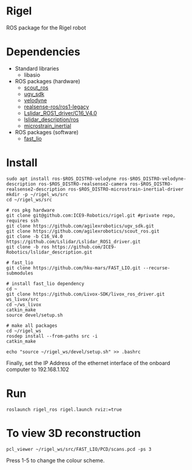 # Rigel
ROS package for the Rigel robot

# Dependencies
- Standard libraries
    - libasio
- ROS packages (hardware)
    - [scout_ros](https://github.com/agilexrobotics/scout_ros)
    - [ugv_sdk](https://github.com/agilexrobotics/ugv_sdk)
    - [velodyne](https://github.com/ros-drivers/velodyne)
    - [realsense-ros/ros1-legacy](https://github.com/IntelRealSense/realsense-ros/tree/ros1-legacy)
    - [Lslidar_ROS1_driver/C16_V4.0](https://github.com/Lslidar/Lslidar_ROS1_driver/tree/C16_V4.0)
    - [lslidar_description/ros](https://github.com/ICE9-Robotics/lslidar_description)
    - [microstrain_inertial](https://github.com/LORD-MicroStrain/microstrain_inertial)
- ROS packages (software)
    - [fast_lio](https://github.com/hku-mars/FAST_LIO/tree/main)

# Install
```
sudo apt install ros-$ROS_DISTRO-velodyne ros-$ROS_DISTRO-velodyne-description ros-$ROS_DISTRO-realsense2-camera ros-$ROS_DISTRO-realsense2-description ros-$ROS_DISTRO-microstrain-inertial-driver
mkdir -p ~/rigel_ws/src
cd ~/rigel_ws/src

# ros pkg hardware
git clone git@github.com:ICE9-Robotics/rigel.git #private repo, requires ssh
git clone https://github.com/agilexrobotics/ugv_sdk.git
git clone https://github.com/agilexrobotics/scout_ros.git
git clone -b C16_V4.0 https://github.com/Lslidar/Lslidar_ROS1_driver.git
git clone -b ros https://github.com/ICE9-Robotics/lslidar_description.git

# fast_lio
git clone https://github.com/hku-mars/FAST_LIO.git --recurse-submodules

# install fast_lio dependency
cd ~
git clone https://github.com/Livox-SDK/livox_ros_driver.git ws_livox/src
cd ~/ws_livox
catkin_make
source devel/setup.sh

# make all packages
cd ~/rigel_ws
rosdep install --from-paths src -i
catkin_make

echo "source ~/rigel_ws/devel/setup.sh" >> .bashrc
```

Finally, set the IP Address of the ethernet interface of the onboard computer to 192.168.1.102

# Run
```
roslaunch rigel_ros rigel.launch rviz:=true
```

# To view 3D reconstruction
```
pcl_viewer ~/rigel_ws/src/FAST_LIO/PCD/scans.pcd -ps 3
```
Press 1-5 to change the colour scheme.